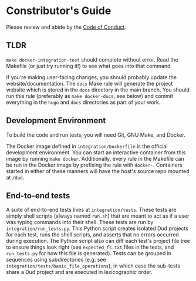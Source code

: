 # Constributor's Guide

Please review and abide by the [Code of Conduct](CODE_OF_CONDUCT.md).


## TLDR

`make docker-integration-test` should complete without error. Read
the Makefile (or just try running it!) to see what goes into that command.

If you're making user-facing changes, you should probably update the
website/documentation. The `docs` Make rule will generate the project website
which is stored in the `docs` directory in the main branch. You should run this
rule (preferably as `make docker-docs`, see below) and commit everything in the
`hugo` and `docs` directories as part of your work.


## Development Environment

To build the code and run tests, you will need Git, GNU Make, and Docker.

The Docker image defined in `integration/Dockerfile` is the official development
environment. You can start an interactive container from this image by running
`make docker`. Additionally, every rule in the Makefile can be run in the Docker
image by prefixing the rule with `docker-`. Containers started in either of
these manners will have the host's source repo mounted at `/dud`.


## End-to-end tests

A suite of end-to-end tests lives at `integration/tests`. These tests are simply
shell scripts (always named `run.sh`) that are meant to act as if a user was
typing commands into their shell. These tests are run by
`integration/run_tests.py`. This Python script creates isolated Dud projects for
each test, runs the shell scripts, and asserts that no errors occurred during
execution. The Python script also can diff each test's project file tree to
ensure things look right (see `expected_fs.txt` files in the tests, and
`run_tests.py` for how this file is generated). Tests can be grouped in
sequences using subdirectories (e.g. see
`integration/tests/basic_file_operations`), in which case the sub-tests share
a Dud project and are executed in lexicographic order.
